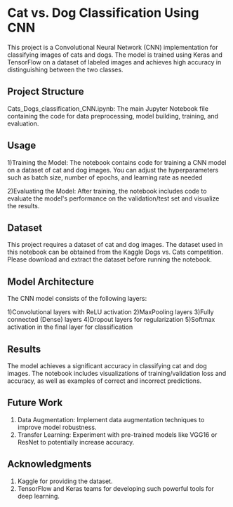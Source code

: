 # Cat vs. Dog Classification Using CNN
This project is a Convolutional Neural Network (CNN) implementation for classifying images of cats and dogs. The model is trained using Keras and TensorFlow on a dataset of labeled images and achieves high accuracy in distinguishing between the two classes.

## Project Structure
Cats_Dogs_classification_CNN.ipynb: The main Jupyter Notebook file containing the code for data preprocessing, model building, training, and evaluation.

## Usage

  1)Training the Model:
  The notebook contains code for training a CNN model on a dataset of cat and dog images. You can adjust the hyperparameters such as batch size, number of epochs, and 
  learning rate as needed
  
  2)Evaluating the Model:
  After training, the notebook includes code to evaluate the model's performance on the validation/test set and visualize the results.


## Dataset
This project requires a dataset of cat and dog images. The dataset used in this notebook can be obtained from the Kaggle Dogs vs. Cats competition. Please download and extract the dataset before running the notebook.

## Model Architecture
The CNN model consists of the following layers:

1)Convolutional layers with ReLU activation
2)MaxPooling layers
3)Fully connected (Dense) layers
4)Dropout layers for regularization
5)Softmax activation in the final layer for classification

## Results
The model achieves a significant accuracy in classifying cat and dog images. The notebook includes visualizations of training/validation loss and accuracy, as well as examples of correct and incorrect predictions.


## Future Work
  1) Data Augmentation: Implement data augmentation techniques to improve model robustness.
  2) Transfer Learning: Experiment with pre-trained models like VGG16 or ResNet to potentially increase accuracy.


## Acknowledgments
  1) Kaggle for providing the dataset.
  2) TensorFlow and Keras teams for developing such powerful tools for deep learning.



